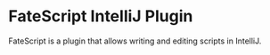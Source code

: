 # FateScript IntelliJ Plugin

FateScript is a plugin that allows writing and editing scripts in IntelliJ.
